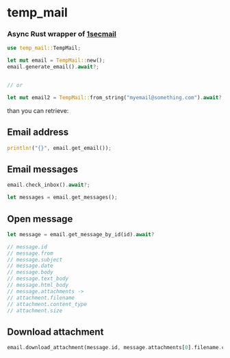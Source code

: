# temp_mail

### Async Rust wrapper of [1secmail](https://www.1secmail.com/api)

```rust
use temp_mail::TempMail;

let mut email = TempMail::new();
email.generate_email().await?;


// or

let mut email2 = TempMail::from_string("myemail@something.com").await?;

```

than you can retrieve:

## Email address

```rust
println!("{}", email.get_email());
```

## Email messages

```rust
email.check_inbox().await?;

let messages = email.get_messages();

```

## Open message

```rust
let message = email.get_message_by_id(id).await?

// message.id
// message.from
// message.subject
// message.date
// message.body
// message.text_body
// message.html_body
// message.attachments ->
// attachment.filename
// attachment.content_type
// attachment.size

```

## Download attachment

```rust
email.download_attachment(message.id, message.attachments[0].filename.clone(),"file.extension".into()).await?; // not working for images for now
```

